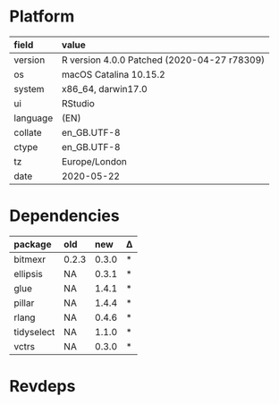 # Platform

|field    |value                                       |
|:--------|:-------------------------------------------|
|version  |R version 4.0.0 Patched (2020-04-27 r78309) |
|os       |macOS Catalina 10.15.2                      |
|system   |x86_64, darwin17.0                          |
|ui       |RStudio                                     |
|language |(EN)                                        |
|collate  |en_GB.UTF-8                                 |
|ctype    |en_GB.UTF-8                                 |
|tz       |Europe/London                               |
|date     |2020-05-22                                  |

# Dependencies

|package    |old   |new   |Δ  |
|:----------|:-----|:-----|:--|
|bitmexr    |0.2.3 |0.3.0 |*  |
|ellipsis   |NA    |0.3.1 |*  |
|glue       |NA    |1.4.1 |*  |
|pillar     |NA    |1.4.4 |*  |
|rlang      |NA    |0.4.6 |*  |
|tidyselect |NA    |1.1.0 |*  |
|vctrs      |NA    |0.3.0 |*  |

# Revdeps

